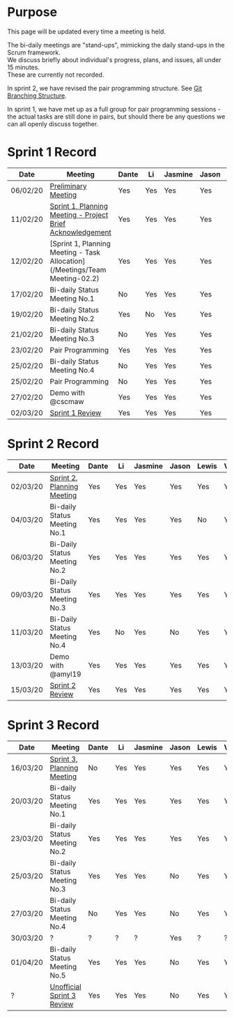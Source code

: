 # Purpose
This page will be updated every time a meeting is held.

The bi-daily meetings are "stand-ups", mimicking the daily stand-ups in the Scrum framework.\
We discuss briefly about individual's progress, plans, and issues, all under 15 minutes.\
These are currently not recorded.

In sprint 2, we have revised the pair programming structure. See [Git Branching Structure](/Documentation/Git-Branching-Structure).

In sprint 1, we have met up as a full group for pair programming sessions - the actual tasks are still done in pairs, but should there be any questions we can all openly discuss together.

# Sprint 1 Record
|Date|Meeting|Dante|Li|Jasmine|Jason|Lewis|Vincent|
|----|------------------------|-----|---|-------|-----|-----|-------|
|06/02/20|[Preliminary Meeting](/Meetings/Team-Meeting-01)|Yes|Yes|Yes|Yes|Yes|Yes|
|11/02/20|[Sprint 1, Planning Meeting - Project Brief Acknowledgement](/Meetings/Team-Meeting-02.1)|Yes|Yes|Yes|Yes|Yes|Yes|
|12/02/20|[Sprint 1, Planning Meeting - Task Allocation](/Meetings/Team Meeting-02.2)|Yes|Yes|Yes|Yes|Yes|Yes|
|17/02/20|Bi-daily Status Meeting No.1|No|Yes|Yes|Yes|Yes|Yes|
|19/02/20|Bi-daily Status Meeting No.2|Yes|No|Yes|Yes|Yes|Yes|
|21/02/20|Bi-daily Status Meeting No.3|No|Yes|Yes|Yes|No|Yes|
|23/02/20|Pair Programming|Yes|Yes|Yes|Yes|Yes|Yes|
|25/02/20|Bi-daily Status Meeting No.4|No|Yes|Yes|Yes|Yes|Yes|
|25/02/20|Pair Programming|No|Yes|Yes|Yes|Yes|Yes|
|27/02/20|Demo with @cscmaw|Yes|Yes|Yes|Yes|Yes|Yes|
|02/03/20|[Sprint 1 Review](/Meetings/Team-Meeting-03-End-of-Sprint-1)|Yes|Yes|Yes|Yes|Yes|Yes|

# Sprint 2 Record
|Date|Meeting|Dante|Li|Jasmine|Jason|Lewis|Vincent|
|----|------------------------|-----|---|-------|-----|-----|-------|
|02/03/20|[Sprint 2, Planning Meeting](/Meetings/Team-Meeting-04)|Yes|Yes|Yes|Yes|Yes|Yes|
|04/03/20|Bi-daily Status Meeting No.1|Yes|Yes|Yes|Yes|No|Yes|
|06/03/20|Bi-Daily Status Meeting No.2|Yes|Yes|Yes|Yes|Yes|Yes|
|09/03/20|Bi-Daily Status Meeting No.3|Yes|Yes|Yes|Yes|Yes|Yes|
|11/03/20|Bi-Daily Status Meeting No.4|Yes|No|Yes|No|Yes|Yes|
|13/03/20|Demo with @amyl19|Yes|Yes|Yes|Yes|Yes|Yes|
|15/03/20|[Sprint 2 Review](/Meetings/Team-Meeting-05-End-of-Sprint-2)|Yes|Yes|Yes|Yes|Yes|Yes|

# Sprint 3 Record
|Date|Meeting|Dante|Li|Jasmine|Jason|Lewis|Vincent|
|----|------------------------|-----|---|-------|-----|-----|-------|
|16/03/20|[Sprint 3, Planning Meeting](/Meetings/Team-Meeting-06)|No|Yes|Yes|Yes|Yes|Yes|
|20/03/20|Bi-daily Status Meeting No.1|Yes|Yes|Yes|Yes|Yes|Yes|
|23/03/20|Bi-daily Status Meeting No.2|Yes|Yes|Yes|Yes|Yes|Yes|
|25/03/20|Bi-daily Status Meeting No.3|Yes|Yes|Yes|No|Yes|Yes|
|27/03/20|Bi-daily Status Meeting No.4|No|Yes|Yes|No|Yes|Yes|
|30/03/20|?|?|?|?|Yes|?|?|
|01/04/20|Bi-daily Status Meeting No.5|Yes|Yes|Yes|No|Yes|Yes|
|?|[Unofficial Sprint 3 Review](/Meetings/Team-Meeting-07-End-of-Sprint-3)|Yes|Yes|Yes|No|Yes|Yes|
